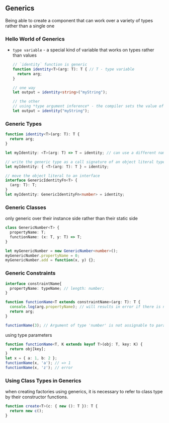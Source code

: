 ## Generics
Being able to create a component that can work over a variety of types rather than a single one

### Hello World of Generics
- `type variable` - a special kind of variable that works on types rather than values

  ```typescript
  // `identity` function is generic
  function identity<T>(arg: T): T { // T - type variable
    return arg;
  }

  // one way
  let output = identity<string>("myString");

  // the other
  // using *type argument inference* - the compiler sets the value of `T` automatically based on the type of the argument passed in
  let output = identity("myString");
  ```

### Generic Types
```typescript
function identity<T>(arg: T): T {
  return arg;
}

let myIdentity: <T>(arg: T) => T = identity; // can use a different name for the generic type parameter(T) in the type

// write the generic type as a call signature of an object literal type
let myIdentity: { <T>(arg: T): T } = identity;

// move the object literal to an interface
interface GenericIdentityFn<T> {
  (arg: T): T; 
}
let myIdentity: GenericIdentityFn<number> = identity;
```

### Generic Classes
only generic over their instance side rather than their static side
```typescript
class GenericNumber<T> {
  propertyName: T;
  functionName: (x: T, y: T) => T;
}

let myGenericNumber = new GenericNumber<number>();
myGenericNumber.propertyName = 0;
myGenericNumber.add = function(x, y) {};
```

### Generic Constraints
```typescript
interface constraintName{
  propertyName: typeName; // length: number;
}

function functionName<T extends constraintName>(arg: T): T {
  console.log(arg.propertyName); // will results in error if there is no constrait as not each type T has the 'propertyName' property
  return arg;
}

functionName(3); // Argument of type 'number' is not assignable to parameter of type 'constraintName'
```

using type parameters
```typescript
function functionName<T, K extends keyof T>(obj: T, key: K) {
  return obj[key];
}
let x = { a: 1, b: 2 };
functionName(x, 'a'); // => 1
functionName(x, 'z'); // error
```

### Using Class Types in Generics
when creating factories using generics, it is necessary to refer to class type by their constructor functions.
```typescript
function create<T>(c: { new (): T }): T {
  return new c();
}
```
